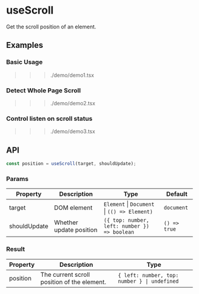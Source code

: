 # useScroll

Get the scroll position of an element.

## Examples

### Basic Usage

>>> ./demo/demo1.tsx

### Detect Whole Page Scroll

>>> ./demo/demo2.tsx

### Control listen on scroll status

>>> ./demo/demo3.tsx

## API

```typescript
const position = useScroll(target, shouldUpdate);
```

### Params

| Property     | Description             | Type                                                                        | Default      |
| ------------ | ----------------------- | --------------------------------------------------------------------------- | ------------ |
| target       | DOM element             | `Element` \| `Document` \| `(() => Element)`  | `document`   |
| shouldUpdate | Whether update position | `({ top: number, left: number }) => boolean`              | `() => true` |

### Result

| Property | Description                                 | Type                                         |
| -------- | ------------------------------------------- | -------------------------------------------- |
| position | The current scroll position of the element. | `{ left: number, top: number } \| undefined` |
